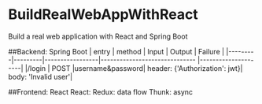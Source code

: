 # BuildRealWebAppWithReact
Build a real web application with React and Spring Boot

##Backend: Spring Boot
| entry   | method  | Input           | Output                        | Failure             |
|---------|---------|-----------------|------------------------------ |---------------------|
|/login   |   POST  |username&password| header: {'Authorization': jwt}| body: 'Invalid user'|

##Frontend: React
React:
Redux: data flow
Thunk: async
